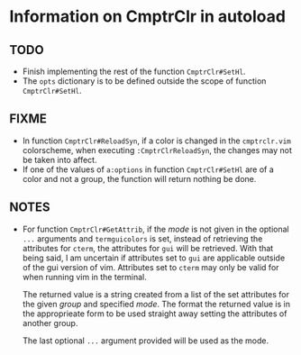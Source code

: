 <!-- vim: spell:si:et:fenc=utf-8:sw=2:ts=2:sts=2:tw=79:ft=markdown:norl:cole=0
-->

# Information on CmptrClr in autoload
## TODO
- Finish implementing the rest of the function `CmptrClr#SetHl`.
- The `opts` dictionary is to be defined outside the scope of function
    `CmptrClr#SetHl`.

## FIXME
- In function `CmptrClr#ReloadSyn`, if a color is changed in the `cmptrclr.vim`
    colorscheme, when executing `:CmptrClrReloadSyn`, the changes may not be
    taken into affect.
- If one of the values of `a:options` in function `CmptrClr#SetHl` are of a
    color and not a group, the function will return nothing be done.

## NOTES
- For function `CmptrClr#GetAttrib`, if the *mode* is not given in the optional
    `...` arguments and `termguicolors` is set, instead of retrieving the
    attributes for `cterm`, the attributes for `gui` will be retrieved.  With
    that being said, I am uncertain if attributes set to `gui` are applicable
    outside of the gui version of vim.  Attributes set to `cterm` may only be
    valid for when running vim in the terminal.

    The returned value is a string created from a list of the set attributes
    for the given *group* and specified *mode*.  The format the returned value
    is in the approprieate form to be used straight away setting the attributes
    of another group.

    The last optional `...` argument provided will be used as the mode.

